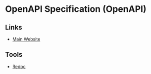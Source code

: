 # OpenAPI Specification (OpenAPI)

## Links

- [Main Website](https://openapis.org/)

## Tools

- [Redoc](https://github.com/Redocly/redoc)
